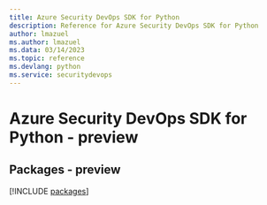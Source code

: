 ```yaml
---
title: Azure Security DevOps SDK for Python
description: Reference for Azure Security DevOps SDK for Python
author: lmazuel
ms.author: lmazuel
ms.data: 03/14/2023
ms.topic: reference
ms.devlang: python
ms.service: securitydevops
---
```

# Azure Security DevOps SDK for Python - preview
## Packages - preview
[!INCLUDE [packages](security-devops-index.md)]